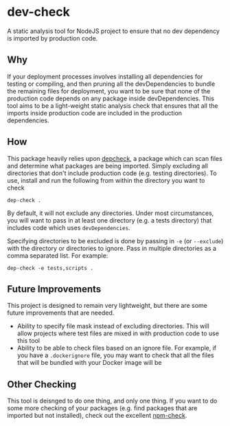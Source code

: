 # dev-check
A static analysis tool for NodeJS project to ensure that no dev dependency is imported by production code.

## Why
If your deployment processes involves installing all dependencies for testing or compiling, and then pruning all the devDependencies to bundle the remaining files for deployment, you want to be sure that none of the production code depends on any package inside devDependencies. This tool aims to be a light-weight static analysis check that ensures that all the imports inside production code are included in the production dependencies.

## How
This package heavily relies upon [depcheck](https://www.npmjs.com/package/depcheck), a package which can scan files and determine what packages are being imported. Simply excluding all directories that don't include production code (e.g. testing directories). To use, install and run the following from within the directory you want to check

`dep-check .`

By default, it will not exclude any directories. Under most circumstances, you will want to pass in at least one directory (e.g. a tests directory) that includes code which uses `devDependencies`.

Specifying directories to be excluded is done by passing in `-e` (or `--exclude`) with the directory or directories to ignore. Pass in multiple directories as a comma separated list. For example:

`dep-check -e tests,scripts .`

## Future Improvements
This project is designed to remain very lightweight, but there are some future improvements that are needed.
  - Ability to specify file mask instead of excluding directories. This will allow projects where test files are mixed in with production code to use this tool
  - Ability to be able to check files based on an ignore file. For example, if you have a `.dockerignore` file, you may want to check that all the files that will be bundled with your Docker image will be

## Other Checking
This tool is deisnged to do one thing, and only one thing. If you want to do some more checking of your packages (e.g. find packages that are imported but not installed), check out the excellent [npm-check](https://www.npmjs.com/package/npm-check).